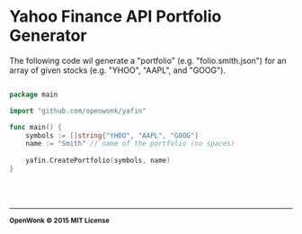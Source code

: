 Yahoo Finance API Portfolio Generator
========

The following code wil generate a "portfolio" (e.g. "folio.smith.json") for an array of given stocks (e.g. "YHOO", "AAPL", and "GOOG").

```go

package main

import "github.com/openwonk/yafin"

func main() {
	symbols := []string{"YHOO", "AAPL", "GOOG"}
	name := "Smith" // name of the portfolio (no spaces) 
	
	yafin.CreatePortfolio(symbols, name)
}

```

<br>
<br>

<hr>
<small>
<strong>OpenWonk &copy; 2015 MIT License</strong>
</small>

